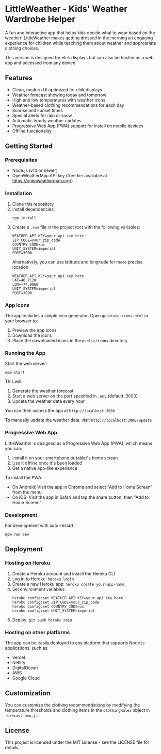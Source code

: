 # LittleWeather - Kids' Weather Wardrobe Helper

A fun and interactive app that helps kids decide what to wear based on the weather! LittleWeather makes getting dressed in the morning an engaging experience for children while teaching them about weather and appropriate clothing choices.

This version is designed for eInk displays but can also be hosted as a web app and accessed from any device.

## Features
- Clean, modern UI optimized for eInk displays
- Weather forecast showing today and tomorrow
- High and low temperatures with weather icons
- Weather-based clothing recommendations for each day
- Sunrise and sunset times
- Special alerts for rain or snow
- Automatic hourly weather updates
- Progressive Web App (PWA) support for install on mobile devices
- Offline functionality

## Getting Started

### Prerequisites
- Node.js (v14 or newer)
- OpenWeatherMap API key (free tier available at https://openweathermap.org/)

### Installation

1. Clone this repository
2. Install dependencies:
   ```
   npm install
   ```
3. Create a `.env` file in the project root with the following variables:
   ```
   WEATHER_API_KEY=your_api_key_here
   ZIP_CODE=your_zip_code
   COUNTRY_CODE=us
   UNIT_SYSTEM=imperial
   PORT=3000
   ```
   Alternatively, you can use latitude and longitude for more precise location:
   ```
   WEATHER_API_KEY=your_api_key_here
   LAT=40.7128
   LON=-74.0060
   UNIT_SYSTEM=imperial
   PORT=3000
   ```

### App Icons

The app includes a simple icon generator. Open `generate-icons.html` in your browser to:
1. Preview the app icons
2. Download the icons
3. Place the downloaded icons in the `public/icons` directory

### Running the App

Start the web server:
```
npm start
```

This will:
1. Generate the weather forecast
2. Start a web server on the port specified in `.env` (default: 3000)
3. Update the weather data every hour

You can then access the app at `http://localhost:3000`

To manually update the weather data, visit `http://localhost:3000/update`

### Progressive Web App

LittleWeather is designed as a Progressive Web App (PWA), which means you can:

1. Install it on your smartphone or tablet's home screen
2. Use it offline once it's been loaded
3. Get a native app-like experience

To install the PWA:
- On Android: Visit the app in Chrome and select "Add to Home Screen" from the menu
- On iOS: Visit the app in Safari and tap the share button, then "Add to Home Screen"

### Development

For development with auto-restart:
```
npm run dev
```

## Deployment

### Hosting on Heroku
1. Create a Heroku account and install the Heroku CLI
2. Log in to Heroku: `heroku login`
3. Create a new Heroku app: `heroku create your-app-name`
4. Set environment variables:
   ```
   heroku config:set WEATHER_API_KEY=your_api_key_here
   heroku config:set ZIP_CODE=your_zip_code
   heroku config:set COUNTRY_CODE=us
   heroku config:set UNIT_SYSTEM=imperial
   ```
5. Deploy: `git push heroku main`

### Hosting on other platforms
The app can be easily deployed to any platform that supports Node.js applications, such as:
- Vercel
- Netlify
- DigitalOcean
- AWS
- Google Cloud

## Customization

You can customize the clothing recommendations by modifying the temperature thresholds and clothing items in the `clothingRules` object in `forecast-new.js`.

## License

This project is licensed under the MIT License - see the LICENSE file for details. 